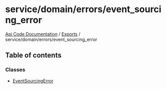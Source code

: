 # service/domain/errors/event\_sourcing\_error
[Api Code Documentation](../README.md) / [Exports](../modules.md) / service/domain/errors/event\_sourcing\_error

## Table of contents

### Classes

- [EventSourcingError](../classes/service_domain_errors_event_sourcing_error.EventSourcingError.md)
